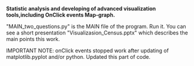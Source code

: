 **Statistic analysis and developing of advanced visualization tools,including OnClick events Map-graph.**

"MAIN_two_questions.py" is the MAIN file of the program. Run it.
You can see a short presentation "Visualizasion_Census.pptx" which describes the main points this work.

IMPORTANT NOTE:
onClick events stopped work after updating of matplotlib.pyplot and/or python. Updated this part of code.



